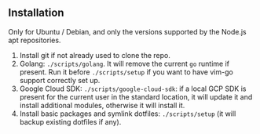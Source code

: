 ## Installation

Only for Ubuntu / Debian, and only the versions supported by the Node.js apt
repositories.

1. Install git if not already used to clone the repo.
1. Golang: `./scripts/golang`. It will remove the current `go` runtime if
   present. Run it before `./scripts/setup` if you want to have vim-go support
   correctly set up.
1. Google Cloud SDK: `./scripts/google-cloud-sdk`: if a local GCP SDK is
   present for the current user in the standard location, it will update it and
   install additional modules, otherwise it will install it.
1. Install basic packages and symlink dotfiles: `./scripts/setup` (it will
   backup existing dotfiles if any).
